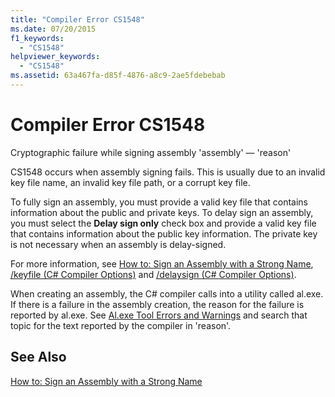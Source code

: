 ```yaml
---
title: "Compiler Error CS1548"
ms.date: 07/20/2015
f1_keywords: 
  - "CS1548"
helpviewer_keywords: 
  - "CS1548"
ms.assetid: 63a467fa-d85f-4876-a8c9-2ae5fdebebab
---
```

# Compiler Error CS1548
Cryptographic failure while signing assembly 'assembly' — 'reason'  
  
 CS1548 occurs when assembly signing fails. This is usually due to an invalid key file name, an invalid key file path, or a corrupt key file.  
  
 To fully sign an assembly, you must provide a valid key file that contains information about the public and private keys. To delay sign an assembly, you must select the **Delay sign only** check box and provide a valid key file that contains information about the public key information. The private key is not necessary when an assembly is delay-signed.  
  
 For more information, see [How to: Sign an Assembly with a Strong Name](../../../framework/app-domains/how-to-sign-an-assembly-with-a-strong-name.md), [/keyfile (C# Compiler Options)](../../../csharp/language-reference/compiler-options/keyfile-compiler-option.md) and [/delaysign (C# Compiler Options)](../../../csharp/language-reference/compiler-options/delaysign-compiler-option.md).  
  
 When creating an assembly, the C# compiler calls into a utility called al.exe. If there is a failure in the assembly creation, the reason for the failure is reported by al.exe. See [Al.exe Tool Errors and Warnings](../../../framework/tools/al-exe-assembly-linker.md#errors-and-warnings) and search that topic for the text reported by the compiler in 'reason'.  
  
## See Also  
 [How to: Sign an Assembly with a Strong Name](../../../framework/app-domains/how-to-sign-an-assembly-with-a-strong-name.md)
